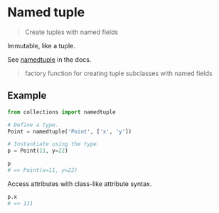 
# Named tuple
> Create tuples with named fields

Immutable, like a tuple.

See [namedtuple](https://docs.python.org/3/library/collections.html#collections.namedtuple) in the docs.

> factory function for creating tuple subclasses with named fields


## Example

```python
from collections import namedtuple

# Define a type.
Point = namedtuple('Point', ['x', 'y'])

# Instantiate using the type.
p = Point(11, y=22)

p
# => Point(x=11, y=22)
```

Access attributes with class-like attribute syntax.
```python
p.x
# => 111
```
